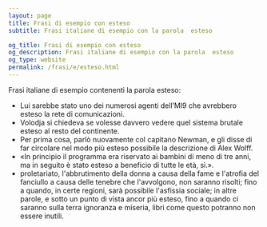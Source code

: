 ```yaml
---
layout: page
title: Frasi di esempio con esteso 
subtitle: Frasi italiane di esempio con la parola  esteso

og_title: Frasi di esempio con esteso 
og_description: Frasi italiane di esempio con la parola  esteso
og_type: website
permalink: /frasi/e/esteso.html
---
```


Frasi italiane di esempio contenenti la parola esteso:


- Lui sarebbe stato uno dei numerosi agenti dell’MI9 che avrebbero esteso la rete di comunicazioni.
- Volodja si chiedeva se volesse davvero vedere quel sistema brutale esteso al resto del continente.
- Per prima cosa, parlò nuovamente col capitano Newman, e gli disse di far circolare nel modo più esteso possibile la descrizione di Alex Wolff.
- «In principio il programma era riservato ai bambini di meno di tre anni, ma in seguito è stato esteso a beneficio di tutte le età, sì.».
- proletariato, l'abbrutimento della donna a causa della fame e l'atrofia del fanciullo a causa delle tenebre che l'avvolgono, non saranno risolti; fino a quando, in certe regioni, sarà possibile l'asfissia sociale; in altre parole, e sotto un punto di vista ancor più esteso, fino a quando ci saranno sulla terra ignoranza e miseria, libri come questo potranno non essere inutili.
